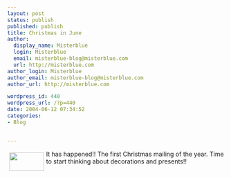```yaml
---
layout: post
status: publish
published: publish
title: Christmas in June
author:
  display_name: Misterblue
  login: Misterblue
  email: misterblue-blog@misterblue.com
  url: http://misterblue.com
author_login: Misterblue
author_email: misterblue-blog@misterblue.com
author_url: http://misterblue.com

wordpress_id: 440
wordpress_url: /?p=440
date: 2004-06-12 07:34:52
categories:
- Blog


---
```

<a href="http://pics.misterblue.com/onepic/20040600-Misc/w320/h173/xmasoffer.jpg"
      target="onepic">
    <img src="http://pics.misterblue.com/20040600-Misc/80/43/xmasoffer.jpg"
            style="float: left; margin: 5px" height="43" width="80" alt=""/>
</a>
<p>
It has happened!!
The first Christmas mailing of the year.
Time to start thinking about decorations and presents!!
</p>
